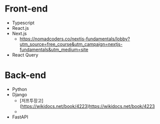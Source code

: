 # Front-end
- Typescript
- React.js
- Next.js
  - https://nomadcoders.co/nextjs-fundamentals/lobby?utm_source=free_course&utm_campaign=nextjs-fundamentals&utm_medium=site 
- React Query


# Back-end
- Python
- Django
    - [저프투장고] (https://wikidocs.net/book/4223)https://wikidocs.net/book/4223
    -  
- FastAPI
